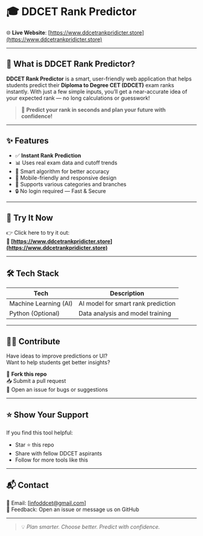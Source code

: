 # 🎓 DDCET Rank Predictor

🌐 **Live Website**: [https://www.ddcetrankpridicter.store](https://www.ddcetrankpridicter.store)

---

## 🚀 What is DDCET Rank Predictor?

**DDCET Rank Predictor** is a smart, user-friendly web application that helps students predict their **Diploma to Degree CET (DDCET)** exam ranks instantly. With just a few simple inputs, you’ll get a near-accurate idea of your expected rank — no long calculations or guesswork!

> 🎯 **Predict your rank in seconds and plan your future with confidence!**

---

## ✨ Features

- ✅ **Instant Rank Prediction**  
- 📊 Uses real exam data and cutoff trends  
- 🧠 Smart algorithm for better accuracy  
- 📱 Mobile-friendly and responsive design  
- 🎯 Supports various categories and branches  
- 🔒 No login required — Fast & Secure

---

## 🌟 Try It Now

👉 Click here to try it out:  
**🔗 [https://www.ddcetrankpridicter.store](https://www.ddcetrankpridicter.store)**

---

## 🛠 Tech Stack

| Tech           | Description                            |
|----------------|----------------------------------------|
| Machine Learning (AI) | AI model for smart rank prediction |
| Python (Optional) | Data analysis and model training    |

---

## 🧑‍💻 Contribute

Have ideas to improve predictions or UI?  
Want to help students get better insights?

🔧 **Fork this repo**  
📥 Submit a pull request  
💬 Open an issue for bugs or suggestions

---

## ⭐ Show Your Support

If you find this tool helpful:

- Star ⭐ this repo
- Share with fellow DDCET aspirants
- Follow for more tools like this

---

## 📬 Contact

📧 Email: [infoddcet@gmail.com]  
💬 Feedback: Open an issue or message us on GitHub

---

> 💡 *Plan smarter. Choose better. Predict with confidence.*

